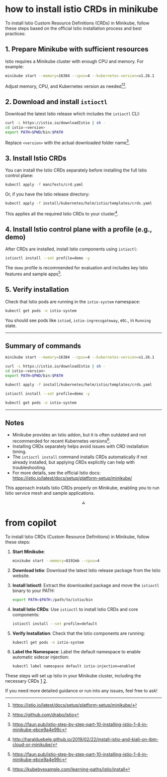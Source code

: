 
# how to install istio CRDs in minikube

To install Istio Custom Resource Definitions (CRDs) in Minikube, follow these steps based on the official Istio installation process and best practices:

## 1. Prepare Minikube with sufficient resources

Istio requires a Minikube cluster with enough CPU and memory. For example:

```bash
minikube start --memory=16384 --cpus=4 --kubernetes-version=v1.26.1
```

Adjust memory, CPU, and Kubernetes version as needed[^1][^2].

## 2. Download and install `istioctl`

Download the latest Istio release which includes the `istioctl` CLI:

```bash
curl -L https://istio.io/downloadIstio | sh -
cd istio-<version>
export PATH=$PWD/bin:$PATH
```

Replace `<version>` with the actual downloaded folder name[^5].

## 3. Install Istio CRDs

You can install the Istio CRDs separately before installing the full Istio control plane:

```bash
kubectl apply -f manifests/crd.yaml
```

Or, if you have the Istio release directory:

```bash
kubectl apply -f install/kubernetes/helm/istio/templates/crds.yaml
```

This applies all the required Istio CRDs to your cluster[^7].

## 4. Install Istio control plane with a profile (e.g., demo)

After CRDs are installed, install Istio components using `istioctl`:

```bash
istioctl install --set profile=demo -y
```

The `demo` profile is recommended for evaluation and includes key Istio features and sample apps[^5].

## 5. Verify installation

Check that Istio pods are running in the `istio-system` namespace:

```bash
kubectl get pods -n istio-system
```

You should see pods like `istiod`, `istio-ingressgateway`, etc., in `Running` state.

---

## Summary of commands

```bash
minikube start --memory=16384 --cpus=4 --kubernetes-version=v1.26.1

curl -L https://istio.io/downloadIstio | sh -
cd istio-<version>
export PATH=$PWD/bin:$PATH

kubectl apply -f install/kubernetes/helm/istio/templates/crds.yaml

istioctl install --set profile=demo -y

kubectl get pods -n istio-system
```


---

## Notes

- Minikube provides an Istio addon, but it is often outdated and not recommended for recent Kubernetes versions[^4].
- Installing CRDs separately helps avoid issues with CRD installation timing.
- The `istioctl install` command installs CRDs automatically if not already installed, but applying CRDs explicitly can help with troubleshooting.
- For more details, see the official Istio docs: https://istio.io/latest/docs/setup/platform-setup/minikube/

This approach installs Istio CRDs properly on Minikube, enabling you to run Istio service mesh and sample applications.

<div style="text-align: center">⁂</div>

[^1]: https://istio.io/latest/docs/setup/platform-setup/minikube/

[^2]: https://github.com/drabo/istio

[^3]: https://istio.io/v1.3/docs/setup/install/kubernetes/

[^4]: https://kubebyexample.com/learning-paths/istio/install

[^5]: https://faun.pub/istio-step-by-step-part-10-installing-istio-1-4-in-minikube-ebce9a4e99c

[^6]: https://www.solo.io/topics/istio/istio-kubernetes

[^7]: http://haralduebele.github.io/2019/02/22/install-istio-and-kiali-on-ibm-cloud-or-minikube/

[^8]: https://github.com/kubernetes/minikube/issues/2199

# from copilot

To install Istio CRDs (Custom Resource Definitions) in Minikube, follow these steps:

1. **Start Minikube**:
   ```bash
   minikube start --memory=8192mb --cpus=4
   ```

2. **Download Istio**:
   Download the latest Istio release package from the Istio website.

3. **Install Istioctl**:
   Extract the downloaded package and move the `istioctl` binary to your PATH:
   ```bash
   export PATH=$PATH:/path/to/istio/bin
   ```

4. **Install Istio CRDs**:
   Use `istioctl` to install Istio CRDs and core components:
   ```bash
   istioctl install --set profile=default
   ```

5. **Verify Installation**:
   Check that the Istio components are running:
   ```bash
   kubectl get pods -n istio-system
   ```

6. **Label the Namespace**:
   Label the default namespace to enable automatic sidecar injection:
   ```bash
   kubectl label namespace default istio-injection=enabled
   ```

These steps will set up Istio in your Minikube cluster, including the necessary CRDs [1](https://istio.io/latest/docs/setup/platform-setup/minikube/) [2](https://minikube.sigs.k8s.io/docs/handbook/addons/istio/).

If you need more detailed guidance or run into any issues, feel free to ask!